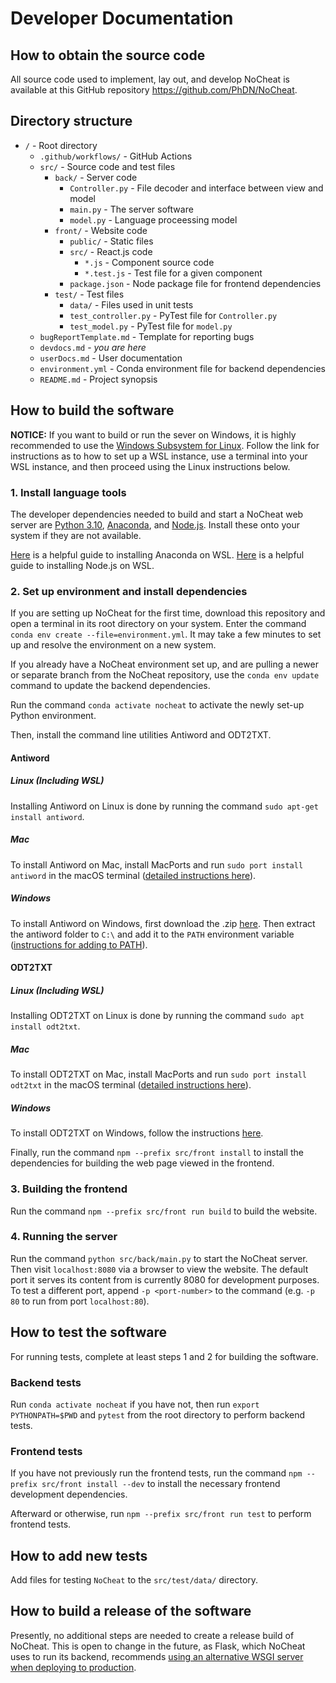# Developer Documentation

## How to obtain the source code
All source code used to implement, lay out, and develop NoCheat is available at this GitHub repository https://github.com/PhDN/NoCheat.

## Directory structure
- `/` - Root directory
  - `.github/workflows/` - GitHub Actions
  - `src/` - Source code and test files
    - `back/` - Server code
      - `Controller.py` - File decoder and interface between view and model
      - `main.py` - The server software
      - `model.py` - Language proceessing model
    - `front/` - Website code
      - `public/` - Static files
      - `src/` - React.js code
        - `*.js` - Component source code
        - `*.test.js` - Test file for a given component
      - `package.json` - Node package file for frontend dependencies
    - `test/` - Test files
      - `data/` - Files used in unit tests
      - `test_controller.py` - PyTest file for `Controller.py`
      - `test_model.py` - PyTest file for `model.py`
  - `bugReportTemplate.md` - Template for reporting bugs
  - `devdocs.md` - *you are here*
  - `userDocs.md` - User documentation
  - `environment.yml` - Conda environment file for backend dependencies
  - `README.md` - Project synopsis

## How to build the software
**NOTICE:** If you want to build or run the sever on Windows, it is highly recommended to use the [Windows Subsystem for Linux](https://learn.microsoft.com/en-us/windows/wsl/install). Follow the link for instructions as to how to set up a WSL instance, use a terminal into your WSL instance, and then proceed using the Linux instructions below.

### 1. Install language tools
The developer dependencies needed to build and start a NoCheat web server are [Python 3.10](https://www.python.org/downloads/), [Anaconda](https://www.anaconda.com/download), and [Node.js](https://nodejs.org/en/download/). Install these onto your system if they are not available.

[Here](https://gist.github.com/kauffmanes/5e74916617f9993bc3479f401dfec7da) is a helpful guide to installing Anaconda on WSL. [Here](https://learn.microsoft.com/en-us/windows/dev-environment/javascript/nodejs-on-wsl) is a helpful guide to installing Node.js on WSL.

### 2. Set up environment and install dependencies
If you are setting up NoCheat for the first time, download this repository and open a terminal in its root directory on your system. Enter the command `conda env create --file=environment.yml`. It may take a few minutes to set up and resolve the environment on a new system.

If you already have a NoCheat environment set up, and are pulling a newer or separate branch from the NoCheat repository, use the `conda env update` command to update the backend dependencies.

Run the command `conda activate nocheat` to activate the newly set-up Python environment.

Then, install the command line utilities Antiword and ODT2TXT.
#### Antiword
##### Linux (Including WSL)
Installing Antiword on Linux is done by running the command `sudo apt-get install antiword`.
##### Mac
To install Antiword on Mac, install MacPorts and run `sudo port install antiword` in the macOS terminal ([detailed instructions here](https://ports.macports.org/port/antiword/)).
##### Windows
To install Antiword on Windows, first download the .zip [here](https://www.softpedia.com/get/Office-tools/Other-Office-Tools/Antiword.shtml).
Then extract the antiword folder to `C:\` and add it to the `PATH` environment variable ([instructions for adding to PATH](https://www.architectryan.com/2018/03/17/add-to-the-path-on-windows-10/)).
#### ODT2TXT
##### Linux (Including WSL)
Installing ODT2TXT on Linux is done by running the command `sudo apt install odt2txt`.
##### Mac
To install ODT2TXT on Mac, install MacPorts and run `sudo port install odt2txt` in the macOS terminal ([detailed instructions here](https://ports.macports.org/port/odt2txt/)).
##### Windows
To install ODT2TXT on Windows, follow the instructions [here](https://github.com/dstosberg/odt2txt/blob/master/INSTALL).

Finally, run the command `npm --prefix src/front install` to install the dependencies for building the web page viewed in the frontend.

### 3. Building the frontend
Run the command `npm --prefix src/front run build` to build the website.

### 4. Running the server
Run the command `python src/back/main.py` to start the NoCheat server. Then visit `localhost:8080` via a browser to view the website. The default port it serves its content from is currently 8080 for development purposes. To test a different port, append `-p <port-number>` to the command (e.g. `-p 80` to run from port `localhost:80`).

## How to test the software
For running tests, complete at least steps 1 and 2 for building the software.

### Backend tests
Run `conda activate nocheat` if you have not, then run `export PYTHONPATH=$PWD` and `pytest` from the root directory to perform backend tests.

### Frontend tests
If you have not previously run the frontend tests, run the command `npm --prefix src/front install --dev` to install the necessary frontend development dependencies.

Afterward or otherwise, run `npm --prefix src/front run test` to perform frontend tests.

## How to add new tests
Add files for testing `NoCheat` to the `src/test/data/` directory.

## How to build a release of the software
Presently, no additional steps are needed to create a release build of NoCheat. This is open to change in the future, as Flask, which NoCheat uses to run its backend, recommends [using an alternative WSGI server when deploying to production](https://flask.palletsprojects.com/en/2.2.x/tutorial/deploy/).
